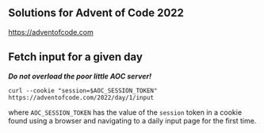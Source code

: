 ## Solutions for Advent of Code 2022

https://adventofcode.com

## Fetch input for a given day

**_Do not overload the poor little AOC server!_**

```shell
curl --cookie "session=$AOC_SESSION_TOKEN" https://adventofcode.com/2022/day/1/input
```
where `AOC_SESSION_TOKEN` has the value of the `session` token in a cookie found using 
a browser and navigating to a daily input page for the first time.
